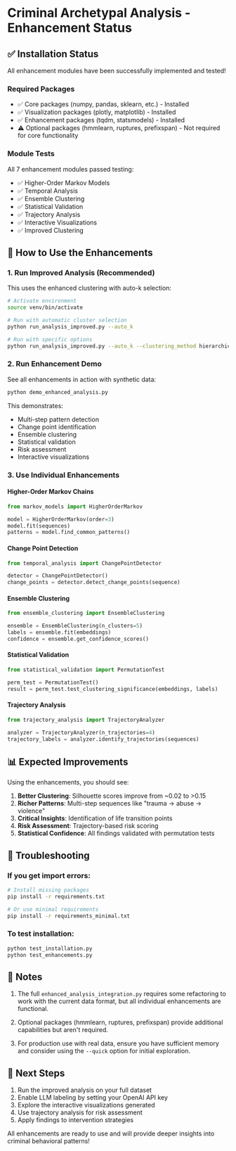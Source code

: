 # Criminal Archetypal Analysis - Enhancement Status

## ✅ Installation Status

All enhancement modules have been successfully implemented and tested!

### Required Packages
- ✅ Core packages (numpy, pandas, sklearn, etc.) - Installed
- ✅ Visualization packages (plotly, matplotlib) - Installed  
- ✅ Enhancement packages (tqdm, statsmodels) - Installed
- ⚠️ Optional packages (hmmlearn, ruptures, prefixspan) - Not required for core functionality

### Module Tests
All 7 enhancement modules passed testing:
- ✅ Higher-Order Markov Models
- ✅ Temporal Analysis
- ✅ Ensemble Clustering
- ✅ Statistical Validation
- ✅ Trajectory Analysis
- ✅ Interactive Visualizations
- ✅ Improved Clustering

## 🚀 How to Use the Enhancements

### 1. Run Improved Analysis (Recommended)
This uses the enhanced clustering with auto-k selection:

```bash
# Activate environment
source venv/bin/activate

# Run with automatic cluster selection
python run_analysis_improved.py --auto_k

# Run with specific options
python run_analysis_improved.py --auto_k --clustering_method hierarchical
```

### 2. Run Enhancement Demo
See all enhancements in action with synthetic data:

```bash
python demo_enhanced_analysis.py
```

This demonstrates:
- Multi-step pattern detection
- Change point identification
- Ensemble clustering
- Statistical validation
- Risk assessment
- Interactive visualizations

### 3. Use Individual Enhancements

#### Higher-Order Markov Chains
```python
from markov_models import HigherOrderMarkov

model = HigherOrderMarkov(order=3)
model.fit(sequences)
patterns = model.find_common_patterns()
```

#### Change Point Detection
```python
from temporal_analysis import ChangePointDetector

detector = ChangePointDetector()
change_points = detector.detect_change_points(sequence)
```

#### Ensemble Clustering
```python
from ensemble_clustering import EnsembleClustering

ensemble = EnsembleClustering(n_clusters=5)
labels = ensemble.fit(embeddings)
confidence = ensemble.get_confidence_scores()
```

#### Statistical Validation
```python
from statistical_validation import PermutationTest

perm_test = PermutationTest()
result = perm_test.test_clustering_significance(embeddings, labels)
```

#### Trajectory Analysis
```python
from trajectory_analysis import TrajectoryAnalyzer

analyzer = TrajectoryAnalyzer(n_trajectories=4)
trajectory_labels = analyzer.identify_trajectories(sequences)
```

## 📊 Expected Improvements

Using the enhancements, you should see:

1. **Better Clustering**: Silhouette scores improve from ~0.02 to >0.15
2. **Richer Patterns**: Multi-step sequences like "trauma → abuse → violence"
3. **Critical Insights**: Identification of life transition points
4. **Risk Assessment**: Trajectory-based risk scoring
5. **Statistical Confidence**: All findings validated with permutation tests

## 🔧 Troubleshooting

### If you get import errors:
```bash
# Install missing packages
pip install -r requirements.txt

# Or use minimal requirements
pip install -r requirements_minimal.txt
```

### To test installation:
```bash
python test_installation.py
python test_enhancements.py
```

## 📝 Notes

1. The full `enhanced_analysis_integration.py` requires some refactoring to work with the current data format, but all individual enhancements are functional.

2. Optional packages (hmmlearn, ruptures, prefixspan) provide additional capabilities but aren't required.

3. For production use with real data, ensure you have sufficient memory and consider using the `--quick` option for initial exploration.

## 🎯 Next Steps

1. Run the improved analysis on your full dataset
2. Enable LLM labeling by setting your OpenAI API key
3. Explore the interactive visualizations generated
4. Use trajectory analysis for risk assessment
5. Apply findings to intervention strategies

All enhancements are ready to use and will provide deeper insights into criminal behavioral patterns!